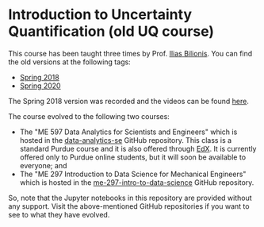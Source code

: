 # Introduction to Uncertainty Quantification (old UQ course)

This course has been taught three times by Prof. [Ilias Bilionis](https://www.predictivesciencelab.org/authors/ebilionis/). You can find the old versions at the following tags:

+ [Spring 2018](https://github.com/PredictiveScienceLab/uq-course/tree/SP2018)
+ [Spring 2020](https://github.com/PredictiveScienceLab/uq-course/tree/SP2020)

The Spring 2018 version was recorded and the videos can be found [here](https://nanohub.org/resources/27789).

The course evolved to the following two courses:
+ The "ME 597 Data Analytics for Scientists and Engineers" which is hosted in the [data-analytics-se](https://github.com/PredictiveScienceLab/data-analytics-se) GitHub repository. This class is a standard Purdue course and it is also offered through [EdX](https://courses.edx.org/courses/course-v1:PurdueX+ME597x+2T2020/course/). It is currently offered only to Purdue online students, but it will soon be available to everyone; and
+ The "ME 297 Introduction to Data Science for Mechanical Engineers" which is hosted in the [me-297-intro-to-data-science](https://github.com/PurdueMechanicalEngineering/me-297-intro-to-data-science) GitHub repository.

So, note that the Jupyter notebooks in this repository are provided without any support. Visit the above-mentioned GitHub repositories if you want to see to what they have evolved.
